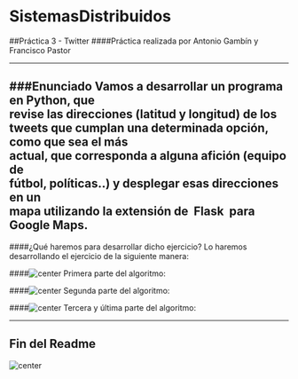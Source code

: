 # SistemasDistribuidos

##Práctica 3 - Twitter
####Práctica realizada por Antonio Gambín y Francisco Pastor
- - -
###Enunciado
Vamos a desarrollar   un   programa   en   Python,   que  
revise   las   direcciones   (latitud   y   longitud)   de   los   tweets   que   cumplan   una   determinada   opción,   como   que   sea   el   más  
actual,   que   corresponda   a   alguna   afición   (equipo   de  
fútbol,   políticas..)   y   desplegar   esas   direcciones   en   un  
mapa utilizando la extensión de ​ Flask ​ para Google Maps. 
---
####¿Qué haremos para desarrollar dicho ejercicio?
Lo haremos desarrollando el ejercicio de la siguiente manera:

####![center](https://cdn2.iconfinder.com/data/icons/oxygen/48x48/actions/note2.png) Primera parte del algoritmo:


####![center](https://cdn2.iconfinder.com/data/icons/oxygen/48x48/actions/note2.png) Segunda parte del algoritmo:

####![center](https://cdn2.iconfinder.com/data/icons/oxygen/48x48/actions/note2.png) Tercera y última parte del algoritmo:

---
Fin del Readme
---
![center](http://dribbble.s3.amazonaws.com/users/14268/screenshots/658090/twitterspin.gif)

